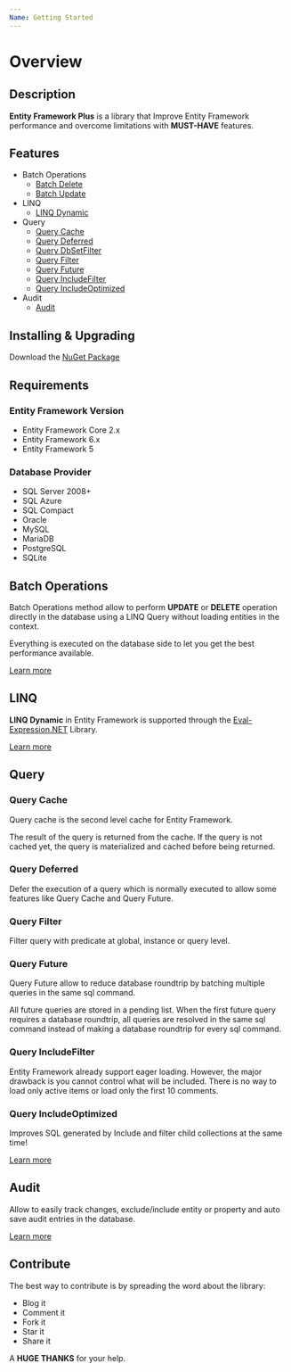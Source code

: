 ```yaml
---
Name: Getting Started
---
```


# Overview

## Description

**Entity Framework Plus** is a library that Improve Entity Framework performance and overcome limitations with **MUST-HAVE** features.

## Features

- Batch Operations
  - [Batch Delete](/batch-delete)
  - [Batch Update](/batch-update)
- LINQ
  - [LINQ Dynamic](/linq-dynamic)
- Query
  - [Query Cache](/query-cache)
  - [Query Deferred](/query-deferred)
  - [Query DbSetFilter](/query-db-set-filter)
  - [Query Filter](/query-filter)
  - [Query Future](/query-future)
  - [Query IncludeFilter](/query-include-filter)
  - [Query IncludeOptimized](/query-include-optimized)
- Audit
  - [Audit](/audit)

## Installing & Upgrading
Download the <a href="/download">NuGet Package</a>

## Requirements

### Entity Framework Version
- Entity Framework Core 2.x
- Entity Framework 6.x
- Entity Framework 5

### Database Provider

- SQL Server 2008+
- SQL Azure
- SQL Compact
- Oracle
- MySQL
- MariaDB
- PostgreSQL
- SQLite


## Batch Operations

Batch Operations method allow to perform **UPDATE** or **DELETE** operation directly in the database using a LINQ Query without loading entities in the context.

Everything is executed on the database side to let you get the best performance available.

[Learn more](/tutorial-batch-operations)

## LINQ

**LINQ Dynamic** in Entity Framework is supported through the [Eval-Expression.NET](https://eval-expression.net/) Library.

[Learn more](/tutorial-linq)


## Query
### Query Cache

Query cache is the second level cache for Entity Framework.

The result of the query is returned from the cache. If the query is not cached yet, the query is materialized and cached before being returned.

### Query Deferred

Defer the execution of a query which is normally executed to allow some features like Query Cache and Query Future.

### Query Filter

Filter query with predicate at global, instance or query level.

### Query Future

Query Future allow to reduce database roundtrip by batching multiple queries in the same sql command.

All future queries are stored in a pending list. When the first future query requires a database roundtrip, all queries are resolved in the same sql command instead of making a database roundtrip for every sql command.

### Query IncludeFilter

Entity Framework already support eager loading. However, the major drawback is you cannot control what will be included. There is no way to load only active items or load only the first 10 comments.

### Query IncludeOptimized

Improves SQL generated by Include and filter child collections at the same time!

[Learn more](/tutorial-query)

## Audit

Allow to easily track changes, exclude/include entity or property and auto save audit entries in the database.

[Learn more](/tutorial-audit)

## Contribute

The best way to contribute is by spreading the word about the library:

 - Blog it
 - Comment it
 - Fork it
 - Star it
 - Share it

A **HUGE THANKS** for your help.

